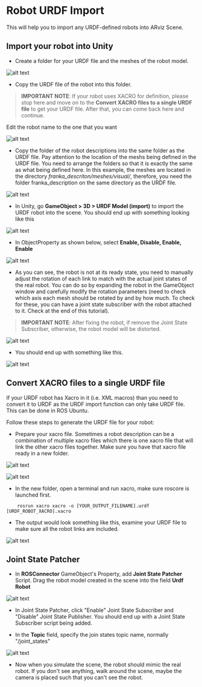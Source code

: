# Robot URDF Import

This will help you to import any URDF-defined robots into ARviz Scene.

## Import your robot into Unity
- Create a folder for your URDF file and the meshes of the robot model. 

![alt text](/Images/URDFBuild1.PNG "URDF Import 1")

- Copy the URDF file of the robot into this folder. 
> **IMPORTANT NOTE**: If your robot uses XACRO for definition, please stop here and move on to the **Convert XACRO files to a single URDF file** to get your URDF file. After that, you can come back here and continue.

Edit the robot name to the one that you want

![alt text](/Images/URDFBuild5.PNG "URDF Import 2")

- Copy the folder of the robot descriptions into the same folder as the URDF file. Pay attention to the location of the meshs being defined in the URDF file. You need to arrange the folders so that it is exactly the same as what being defined here. In this example, the meshes are located in the directory *franka_descriton/meshes/visual/*, therefore, you need the folder franka_description on the same directory as the URDF file.

![alt text](/Images/URDFBuild6.PNG "URDF Import 3")

- In Unity, go **GameObject > 3D > URDF Model (import)** to import the URDF robot into the scene. You should end up with something looking like this

![alt text](/Images/URDFBuild7.PNG "URDF Import 4")

- In ObjectProperty as shown below, select **Enable, Disable, Enable, Enable**

![alt text](/Images/URDFBuild8.PNG "URDF Import 5")

- As you can see, the robot is not at its ready state, you need to manually adjust the rotation of each link to match with the actual joint states of the real robot. You can do so by expanding the robot in the GameObject window and carefully modify the rotation parameters (need to check which axis each mesh should be rotated by and by how much. To check for these, you can have a joint state subscriber with the robot attached to it. Check at the end of this tutorial). 
> **IMPORTANT NOTE**: After fixing the robot, if remove the Joint State Subscriber, otherwise, the robot model will be distorted.

![alt text](/Images/URDFBuild9.PNG "URDF Import 5")

- You should end up with something like this.

![alt text](/Images/URDFBuild10.PNG "URDF Import 6")

## Convert XACRO files to a single URDF file
If your URDF robot has Xacro in it (i.e. XML macros) than you need to convert it to URDF as the URDF import function can only take URDF file. This can be done in ROS Ubuntu.

Follow these steps to generate the URDF file for your robot:

- Prepare your xacro file. Sometimes a robot description can be a combination of multiple xacro files which there is one xacro file that will link the other xacro files together. Make sure you have that xacro file ready in a new folder.

![alt text](/Images/URDFBuild2.PNG "XACRO Converter 1")  

![alt text](/Images/URDFBuild3.PNG "XACRO Converter 2")  

- In the new folder, open a terminal and run xacro, make sure roscore is launched first.
```
	rosrun xacro xacro -o [YOUR_OUTPUT_FILENAME].urdf [URDF_ROBOT_XACRO].xacro
```

- The output would look something like this, examine your URDF file to make sure all the robot links are included.

![alt text](/Images/URDFBuild4.PNG "XACRO Converter 3")

## Joint State Patcher
- In **ROSConnector** GameObject's Property, add **Joint State Patcher** Script. Drag the robot model created in the scene into the field **Urdf Robot**

![alt text](/Images/URDFBuild11.PNG "Joint State Patcher 1")

- In Joint State Patcher, click "Enable" Joint State Subscriber and "Disable" Joint State Publisher. You should end up with a Joint State Subscriber script being added.

- In the **Topic** field, specify the join states topic name, normally "/joint_states"

![alt text](/Images/URDFBuild12.PNG "Joint State Patcher 2")

- Now when you simulate the scene, the robot should mimic the real robot. If you don't see anything, walk around the scene, maybe the camera is placed such that you can't see the robot.




